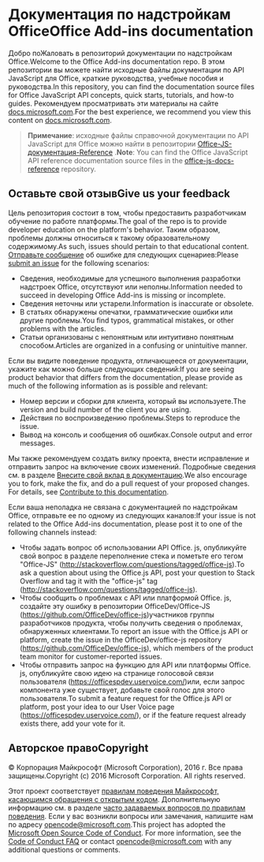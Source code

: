 # <a name="office-add-ins-documentation"></a><span data-ttu-id="19cef-101">Документация по надстройкам Office</span><span class="sxs-lookup"><span data-stu-id="19cef-101">Office Add-ins documentation</span></span>

<span data-ttu-id="19cef-102">Добро поЖаловать в репозиторий документации по надстройкам Office.</span><span class="sxs-lookup"><span data-stu-id="19cef-102">Welcome to the Office Add-ins documentation repo.</span></span> <span data-ttu-id="19cef-103">В этом репозитории вы можете найти исходные файлы документации по API JavaScript для Office, краткие руководства, учебные пособия и руководства.</span><span class="sxs-lookup"><span data-stu-id="19cef-103">In this repository, you can find the documentation source files for Office JavaScript API concepts, quick starts, tutorials, and how-to guides.</span></span> <span data-ttu-id="19cef-104">Рекомендуем просматривать эти материалы на сайте [docs.microsoft.com](https://docs.microsoft.com/office/dev/add-ins).</span><span class="sxs-lookup"><span data-stu-id="19cef-104">For the best experience, we recommend you view this content on [docs.microsoft.com](https://docs.microsoft.com/office/dev/add-ins).</span></span>

> <span data-ttu-id="19cef-105">**Примечание**: исходные файлы справочной документации по API JavaScript для Office можно найти в репозитории [Office-JS-документация-Reference](https://github.com/OfficeDev/office-js-docs-reference) .</span><span class="sxs-lookup"><span data-stu-id="19cef-105">**Note**: You can find the Office JavaScript API reference documentation source files in the [office-js-docs-reference](https://github.com/OfficeDev/office-js-docs-reference) repository.</span></span>

## <a name="give-us-your-feedback"></a><span data-ttu-id="19cef-106">Оставьте свой отзыв</span><span class="sxs-lookup"><span data-stu-id="19cef-106">Give us your feedback</span></span>

<span data-ttu-id="19cef-107">Цель репозитория состоит в том, чтобы предоставить разработчикам обучение по работе платформы.</span><span class="sxs-lookup"><span data-stu-id="19cef-107">The goal of the repo is to provide developer education on the platform's behavior.</span></span> <span data-ttu-id="19cef-108">Таким образом, проблемы должны относиться к такому образовательному содержимому.</span><span class="sxs-lookup"><span data-stu-id="19cef-108">As such, issues should pertain to that educational content.</span></span> <span data-ttu-id="19cef-109">[Отправьте сообщение](https://github.com/OfficeDev/office-js-docs-pr/issues) об ошибке для следующих сценариев:</span><span class="sxs-lookup"><span data-stu-id="19cef-109">Please [submit an issue](https://github.com/OfficeDev/office-js-docs-pr/issues) for the following scenarios:</span></span>

 - <span data-ttu-id="19cef-110">Сведения, необходимые для успешного выполнения разработки надстроек Office, отсутствуют или неполны.</span><span class="sxs-lookup"><span data-stu-id="19cef-110">Information needed to succeed in developing Office Add-ins is missing or incomplete.</span></span>
 - <span data-ttu-id="19cef-111">Сведения неточны или устарели.</span><span class="sxs-lookup"><span data-stu-id="19cef-111">Information is inaccurate or obsolete.</span></span>
 - <span data-ttu-id="19cef-112">В статьях обнаружены опечатки, грамматические ошибки или другие проблемы.</span><span class="sxs-lookup"><span data-stu-id="19cef-112">You find typos, grammatical mistakes, or other problems with the articles.</span></span>
 - <span data-ttu-id="19cef-113">Статьи организованы с непонятным или интуитивно понятным способом.</span><span class="sxs-lookup"><span data-stu-id="19cef-113">Articles are organized in a confusing or unintuitive manner.</span></span>
 
<span data-ttu-id="19cef-114">Если вы видите поведение продукта, отличающееся от документации, укажите как можно больше следующих сведений:</span><span class="sxs-lookup"><span data-stu-id="19cef-114">If you are seeing product behavior that differs from the documentation, please provide as much of the following information as is possible and relevant:</span></span>

 - <span data-ttu-id="19cef-115">Номер версии и сборки для клиента, который вы используете.</span><span class="sxs-lookup"><span data-stu-id="19cef-115">The version and build number of the client you are using.</span></span>
 - <span data-ttu-id="19cef-116">Действия по воспроизведению проблемы.</span><span class="sxs-lookup"><span data-stu-id="19cef-116">Steps to reproduce the issue.</span></span>
 - <span data-ttu-id="19cef-117">Вывод на консоль и сообщения об ошибках.</span><span class="sxs-lookup"><span data-stu-id="19cef-117">Console output and error messages.</span></span>
 
<span data-ttu-id="19cef-p103">Мы также рекомендуем создать вилку проекта, внести исправление и отправить запрос на включение своих изменений. Подробные сведения см. в разделе [Внесите свой вклад в документацию](Contributing.md).</span><span class="sxs-lookup"><span data-stu-id="19cef-p103">We also encourage you to fork, make the fix, and do a pull request of your proposed changes. For details, see [Contribute to this documentation](Contributing.md).</span></span> 

<span data-ttu-id="19cef-120">Если ваша неполадка не связана с документацией по надстройкам Office, отправьте ее по одному из следующих каналов:</span><span class="sxs-lookup"><span data-stu-id="19cef-120">If your issue is not related to the Office Add-ins documentation, please post it to one of the following channels instead:</span></span>

 - <span data-ttu-id="19cef-121">Чтобы задать вопрос об использовании API Office. js, опубликуйте свой вопрос в разделе переполнение стека и пометьте его тегом "Office-JS" (http://stackoverflow.com/questions/tagged/office-js).</span><span class="sxs-lookup"><span data-stu-id="19cef-121">To ask a question about using the Office.js API, post your question to Stack Overflow and tag it with the "office-js" tag (http://stackoverflow.com/questions/tagged/office-js).</span></span>
 - <span data-ttu-id="19cef-122">Чтобы сообщить о проблемах с API или платформой Office. js, создайте эту ошибку в репозитории OfficeDev/Office-JS (https://github.com/OfficeDev/office-js)участников группы разработчиков продукта, чтобы получить сведения о проблемах, обнаруженных клиентами.</span><span class="sxs-lookup"><span data-stu-id="19cef-122">To report an issue with the Office.js API or platform, create the issue in the OfficeDev/office-js repository (https://github.com/OfficeDev/office-js), which members of the product team monitor for customer-reported issues.</span></span>
 - <span data-ttu-id="19cef-123">Чтобы отправить запрос на функцию для API или платформы Office. js, опубликуйте свою идею на странице голосовой связи пользователя (https://officespdev.uservoice.com/)или, если запрос компонента уже существует, добавьте свой голос для этого пользователя.</span><span class="sxs-lookup"><span data-stu-id="19cef-123">To submit a feature request for the Office.js API or platform, post your idea to our User Voice page (https://officespdev.uservoice.com/), or if the feature request already exists there, add your vote for it.</span></span>

## <a name="copyright"></a><span data-ttu-id="19cef-124">Авторское право</span><span class="sxs-lookup"><span data-stu-id="19cef-124">Copyright</span></span>

<span data-ttu-id="19cef-p104">© Корпорация Майкрософт (Microsoft Corporation), 2016 г. Все права защищены.</span><span class="sxs-lookup"><span data-stu-id="19cef-p104">Copyright (c) 2016 Microsoft Corporation. All rights reserved.</span></span>


<span data-ttu-id="19cef-p105">Этот проект соответствует [правилам поведения Майкрософт, касающимся обращения с открытым кодом](https://opensource.microsoft.com/codeofconduct/). Дополнительную информацию см. в разделе [часто задаваемых вопросов по правилам поведения](https://opensource.microsoft.com/codeofconduct/faq/). Если у вас возникли вопросы или замечания, напишите нам по адресу [opencode@microsoft.com](mailto:opencode@microsoft.com).</span><span class="sxs-lookup"><span data-stu-id="19cef-p105">This project has adopted the [Microsoft Open Source Code of Conduct](https://opensource.microsoft.com/codeofconduct/). For more information, see the [Code of Conduct FAQ](https://opensource.microsoft.com/codeofconduct/faq/) or contact [opencode@microsoft.com](mailto:opencode@microsoft.com) with any additional questions or comments.</span></span>
